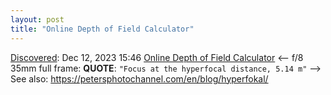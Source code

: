 ```yaml
---
layout: post
title: "Online Depth of Field Calculator"
---
```

[Discovered](http://rolandtanglao.com/2020/07/29/p1-blogthis-checkvist-list-links-to-blog/): Dec 12, 2023 15:46 [Online Depth of Field Calculator](https://www.dofmaster.com/dofjs.html) <-- f/8 35mm full frame: **QUOTE**: `"Focus at the hyperfocal distance, 5.14 m"` --> See also: https://petersphotochannel.com/en/blog/hyperfokal/
